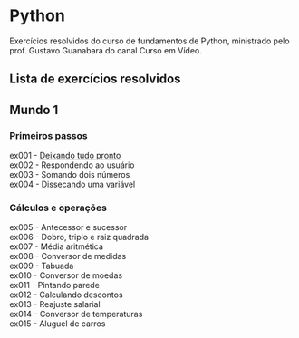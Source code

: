 # Python

Exercícios resolvidos do curso de fundamentos de Python, ministrado pelo prof. Gustavo Guanabara do canal Curso em Vídeo.

## Lista de exercícios resolvidos

## Mundo 1

### Primeiros passos
ex001 - <a href="https://github.com/Danilo-Kroll/Python/blob/main/exercicios/ex001.py">Deixando tudo pronto</a><br>
ex002 - Respondendo ao usuário<br>
ex003 - Somando dois números<br>
ex004 - Dissecando uma variável<br>

### Cálculos e operações
ex005 - Antecessor e sucessor<br>
ex006 - Dobro, triplo e raiz quadrada<br>
ex007 - Média aritmética<br>
ex008 - Conversor de medidas<br>
ex009 - Tabuada<br>
ex010 - Conversor de moedas<br>
ex011 - Pintando parede<br>
ex012 - Calculando descontos<br>
ex013 - Reajuste salarial<br>
ex014 - Conversor de temperaturas<br>
ex015 - Aluguel de carros<br>
